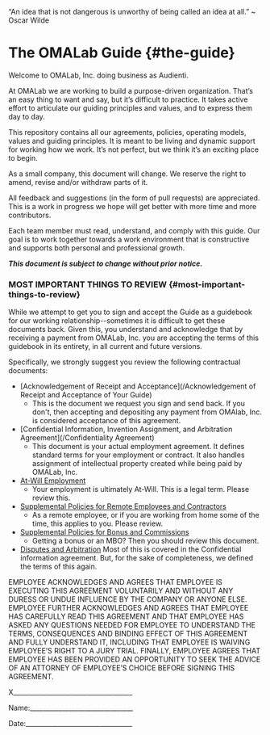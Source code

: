 “An idea that is not dangerous is unworthy of being called an idea at all.” ~ Oscar Wilde

# The OMALab Guide {#the-guide}

Welcome to OMALab, Inc. doing business as Audienti.

At OMALab we are working to build a purpose-driven organization. That’s an easy thing to want and say, but it’s difficult to practice. It takes active effort to articulate our guiding principles and values, and to express them day to day.

This repository contains all our agreements, policies, operating models, values and guiding principles. It is meant to be living and dynamic support for working how we work. It’s not perfect, but we think it’s an exciting place to begin.

As a small company, this document will change. We reserve the right to amend, revise and/or withdraw parts of it.

All feedback and suggestions \(in the form of pull requests\) are appreciated. This is a work in progress we hope will get better with more time and more contributors.

Each team member must read, understand, and comply with this guide. Our goal is to work together towards a work environment that is constructive and supports both personal and professional growth.

_**This document is subject to change without prior notice.**_

### MOST IMPORTANT THINGS TO REVIEW {#most-important-things-to-review}

While we attempt to get you to sign and accept the Guide as a guidebook for our working relationship--sometimes it is difficult to get these documents back. Given this, you understand and acknowledge that by receiving a payment from OMALab, Inc. you are accepting the terms of this guidebook in its entirety, in all current and future versions.

Specifically, we strongly suggest you review the following contractual documents:

* [Acknowledgement of Receipt and Acceptance](/Acknowledgement of Receipt and Acceptance of Your Guide)
  * This is the document we request you sign and send back. If you don't, then accepting and depositing any payment from OMAlab, Inc. is considered acceptance of this agreement.
* [Confidential Information, Invention Assignment, and Arbitration Agreement](/Confidentiality Agreement)
  * This document is your actual employment agreement. It defines standard terms for your employment or contract. It also handles assignment of intellectual property created while being paid by OMALab, Inc.
* [At-Will Employment](/chapter1/at-will-employment.md)
  * Your employment is ultimately At-Will. This is a legal term. Please review this.
* [Supplemental Policies for Remote Employees and Contractors](/chapter1/supplemental-policies-for-remote-employees-and-contractors.md)
  * As a remote employee, or if you are working from home some of the time, this applies to you. Please review.
* [Supplemental Policies for Bonus and Commissions](/chapter1/supplemental-policies-for-bonuses-commissions-and-other-performance-based-payments.md)
  * Getting a bonus or an MBO? Then you should review this document.
* [Disputes and Arbitration](/chapter1/disputes-and-arbitration.md)
  Most of this is covered in the Confidential information agreement. But, for the sake of completeness, we defined the terms of this again.

EMPLOYEE ACKNOWLEDGES AND AGREES THAT EMPLOYEE IS EXECUTING THIS AGREEMENT VOLUNTARILY AND WITHOUT ANY DURESS OR UNDUE INFLUENCE BY THE COMPANY OR ANYONE ELSE. EMPLOYEE FURTHER ACKNOWLEDGES AND AGREES THAT EMPLOYEE HAS CAREFULLY READ THIS AGREEMENT AND THAT EMPLOYEE HAS ASKED ANY QUESTIONS NEEDED FOR EMPLOYEE TO UNDERSTAND THE TERMS, CONSEQUENCES AND BINDING EFFECT OF THIS AGREEMENT AND FULLY UNDERSTAND IT, INCLUDING THAT EMPLOYEE IS WAIVING EMPLOYEE’S RIGHT TO A JURY TRIAL. FINALLY, EMPLOYEE AGREES THAT EMPLOYEE HAS BEEN PROVIDED AN OPPORTUNITY TO SEEK THE ADVICE OF AN ATTORNEY OF EMPLOYEE’S CHOICE BEFORE SIGNING THIS AGREEMENT.

X\_\_\_\_\_\_\_\_\_\_\_\_\_\_\_\_\_\_\_\_\_\_\_\_\_\_\_\_\_\_\_\_\_\_\_\_\_

Name:\_\_\_\_\_\_\_\_\_\_\_\_\_\_\_\_\_\_\_\_\_\_\_\_\_\_\_\_\_\_\_\_

Date:\_\_\_\_\_\_\_\_\_\_\_\_\_\_\_\_\_\_\_\_\_\_\_\_\_\_\_\_\_\_\_\_\_

